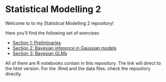 # Statistical Modelling 2

Welcome to to my Statistical Modelling 2 repository!

Here you'll find the following set of exercises

- [Section 1: Preliminaries](https://mauriciogtec.github.io/statsmodelling2/exercise1/exercise1.nb.html)
- [Section 2: Bayesian inference in Gaussian models](https://mauriciogtec.github.io/statsmodelling2/exercise2/exercise2.nb.html)
- [Section 3: Bayesian GLMs](https://mauriciogtec.github.io/statsmodelling2/exercise3/exercise3.nb.html)
<!-- - [Section 4: Bayesian GLMs](https://mauriciogtec.github.io/statsmodelling2/exercise3/exercise3.nb.html)
- [Section 5: Bayesian GLMs](https://mauriciogtec.github.io/statsmodelling2/exercise3/exercise3.nb.html) -->

All of them are R notebooks contain in this repository. The link will direct to the html version. For the .Rmd and the data files. check the repository directly.